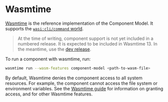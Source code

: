 # Wasmtime

[Wasmtime](https://github.com/bytecodealliance/wasmtime/) is the reference implementation of the Component Model. It supports the [`wasi:cli/command` world](https://github.com/WebAssembly/wasi-cli/blob/main/wit/command.wit).

> At the time of writing, component support is not yet included in a numbered release. It is expected to be included in Wasmtime 13. In the meantime, use the [dev release](https://github.com/bytecodealliance/wasmtime/releases/tag/dev).

To run a component with wasmtime, run:

```sh
wasmtime run --wasm-features component-model <path-to-wasm-file>
```

By default, Wasmtime denies the component access to all system resources. For example, the component cannot access the file system or environment variables. See the [Wasmtime guide](https://docs.wasmtime.dev/) for information on granting access, and for other Wasmtime features.
